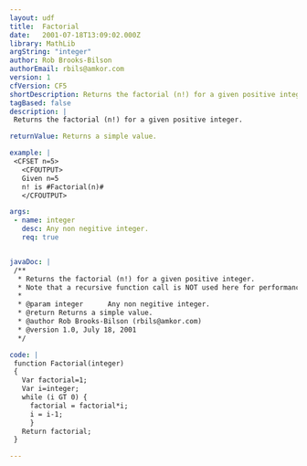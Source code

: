 ```yaml
---
layout: udf
title:  Factorial
date:   2001-07-18T13:09:02.000Z
library: MathLib
argString: "integer"
author: Rob Brooks-Bilson
authorEmail: rbils@amkor.com
version: 1
cfVersion: CF5
shortDescription: Returns the factorial (n!) for a given positive integer.
tagBased: false
description: |
 Returns the factorial (n!) for a given positive integer.

returnValue: Returns a simple value.

example: |
 <CFSET n=5>
   <CFOUTPUT>
   Given n=5
   n! is #Factorial(n)#
   </CFOUTPUT>

args:
 - name: integer
   desc: Any non negitive integer.
   req: true


javaDoc: |
 /**
  * Returns the factorial (n!) for a given positive integer.
  * Note that a recursive function call is NOT used here for performance reasons.
  * 
  * @param integer      Any non negitive integer. 
  * @return Returns a simple value. 
  * @author Rob Brooks-Bilson (rbils@amkor.com) 
  * @version 1.0, July 18, 2001 
  */

code: |
 function Factorial(integer)
 {
   Var factorial=1;
   Var i=integer;  
   while (i GT 0) {
     factorial = factorial*i;
     i = i-1;
     }
   Return factorial;
 }

---
```


